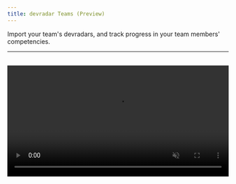 ```yaml
---
title: devradar Teams (Preview)
---
```


Import your team's devradars, and track progress in your team members' competencies.

---

<br />

<video autoplay loop muted width="100%">
  <source src="/videos/teams-preview.webm" type="video/webm">
  Sorry, your browser doesn't support embedded videos.
</video>

